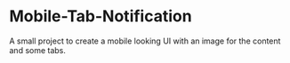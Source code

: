 # Mobile-Tab-Notification

 A small project to create a mobile looking UI with an image for the content and some tabs.
 
 
